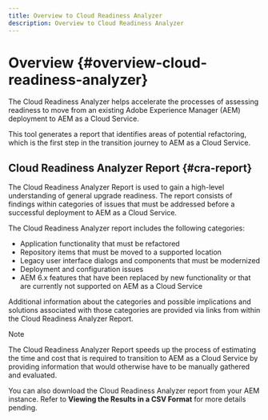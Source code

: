 ```yaml
---
title: Overview to Cloud Readiness Analyzer
description: Overview to Cloud Readiness Analyzer
---
```


# Overview {#overview-cloud-readiness-analyzer}

The Cloud Readiness Analyzer helps accelerate the processes of assessing readiness to move from an existing Adobe Experience Manager (AEM) deployment to AEM as a Cloud Service.
 
This tool generates a report that identifies areas of potential refactoring, which is the first step in the transition journey to AEM as a Cloud Service.

## Cloud Readiness Analyzer Report {#cra-report}

The Cloud Readiness Analyzer Report is used to gain a high-level understanding of general upgrade readiness. The report consists of findings within categories of issues that must be addressed before a successful deployment to AEM as a Cloud Service. 

The Cloud Readiness Analyzer report includes the following categories:
 
* Application functionality that must be refactored
* Repository items that must be moved to a supported location
* Legacy user interface dialogs and components that must be modernized
* Deployment and configuration issues
* AEM 6.x features that have been replaced by new functionality or that are currently not supported on AEM as a Cloud Service
 
Additional information about the categories and possible implications and solutions associated with those categories are provided via links from within the Cloud Readiness Analyzer Report.
 
>[!NOTE]
>The Cloud Readiness Analyzer Report speeds up the process of estimating the time and cost that is required to transition to AEM as a Cloud Service by providing information that would otherwise have to be manually gathered and evaluated.
 
You can also download the Cloud Readiness Analyzer report from your AEM instance. Refer to **Viewing the Results in a CSV Format** for more details pending.